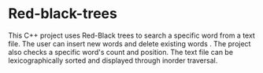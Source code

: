 # Red-black-trees
This C++ project uses Red-Black trees to search a specific word from a text file. The user can insert new words and delete existing words . The project also checks a specific word's count and position. The text file can be lexicographically sorted and displayed through inorder traversal.
